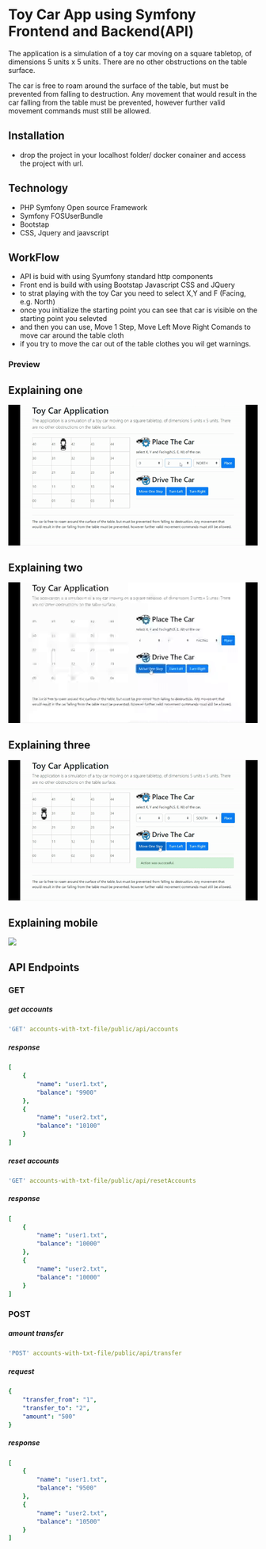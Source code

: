 # Toy Car App using Symfony Frontend and Backend(API)

The application is a simulation of a toy car moving on a square tabletop, of
dimensions 5 units x 5 units. There are no other obstructions on the table surface.

The car is free to roam around the surface of the table, but must be prevented from
falling to destruction. Any movement that would result in the car falling from the
table must be prevented, however further valid movement commands must still be
allowed.

## Installation

- drop the project in your localhost folder/ docker conainer and access the project with url.

## Technology
- PHP Symfony Open source Framework
- Symfony FOSUserBundle
- Bootstap
- CSS, Jquery and jaavscript 


## WorkFlow
- API is buid with using Syumfony standard http components
- Front end is build with using Bootstap Javascript CSS and JQuery 
- to strat playing with the toy Car you need to select X,Y and F (Facing, e.g. North)
- once you initialize the starting point you can see that car is visible on the starting point you selevted 
- and then you can use, Move 1 Step, Move Left Move Right Comands to move car around the table cloth
- if you try to move the car out of the table clothes you wil get warnings.


### Preview
## Explaining one
![UI output](screens/01.gif)

## Explaining two
![UI output](screens/02.gif)

## Explaining three
![UI output](screens/03.gif)


## Explaining mobile

<img src="screens/mobile-view.gif" width="275px">


## API Endpoints
### GET
##### get accounts
```yaml
'GET' accounts-with-txt-file/public/api/accounts
```
##### response
```yaml
[
    {
        "name": "user1.txt",
        "balance": "9900"
    },
    {
        "name": "user2.txt",
        "balance": "10100"
    }
]
```
##### reset accounts
```yaml
'GET' accounts-with-txt-file/public/api/resetAccounts
```
##### response
```yaml
[
    {
        "name": "user1.txt",
        "balance": "10000"
    },
    {
        "name": "user2.txt",
        "balance": "10000"
    }
]
```
### POST
##### amount transfer
```yaml
'POST' accounts-with-txt-file/public/api/transfer
```

##### request
```yaml
{
    "transfer_from": "1",
    "transfer_to": "2",
    "amount": "500"
}
```
##### response
```yaml
[
    {
        "name": "user1.txt",
        "balance": "9500"
    },
    {
        "name": "user2.txt",
        "balance": "10500"
    }
]
```


